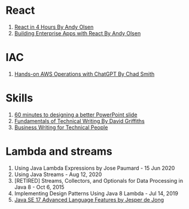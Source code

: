 
# React

1. [React in 4 Hours By Andy Olsen]()
1. [Building Enterprise Apps with React By Andy Olsen]()

# IAC

1. [Hands-on AWS Operations with ChatGPT By Chad Smith]()

# Skills

1. [60 minutes to designing a better PowerPoint slide]()
1. [Fundamentals of Technical Writing By David Griffiths]()
1. [Business Writing for Technical People ](https://learning.oreilly.com/library/view/business-writing-for/9781780174457/)

# Lambda and streams

1. Using Java Lambda Expressions by Jose Paumard - 15 Jun 2020
1. Using Java Streams - Aug 12, 2020
1. [RETIRED] Streams, Collectors, and Optionals for Data Processing in Java 8 - Oct 6, 2015
1. Implementing Design Patterns Using Java 8 Lambda - Jul 14, 2019
1. [Java SE 17 Advanced Language Features by Jesper de Jong](https://app.pluralsight.com/library/courses/java-se-17-advanced-language-features/table-of-contents)
